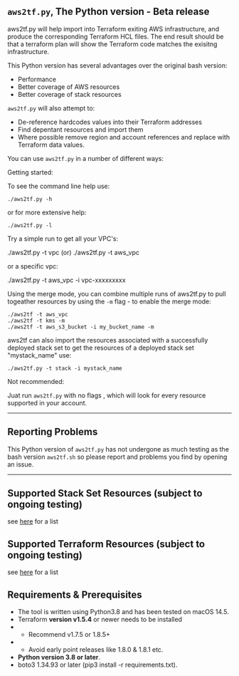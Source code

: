 ## `aws2tf.py`, The Python version - Beta release

aws2tf.py will help import into Terraform exiting AWS infrastructure, and produce the corresponding Terraform HCL files. The end result should be that a terraform plan will show the Terraform code matches the exisitng infrastructure.

This Python version has several advantages over the original bash version:

* Performance
* Better coverage of AWS resources
* Better coverage of stack resources


`aws2tf.py` will also attempt to:

* De-reference hardcodes values into their Terraform addresses
* Find depentant resources and import them
* Where possible remove region and account references and replace with Terraform data values.

You can use `aws2tf.py` in a number of different ways:


Getting started:

To see the command line help use:

```
./aws2tf.py -h
```

or for more extensive help:

```
./aws2tf.py -l
```

Try a simple run to get all your VPC's:

./aws2tf.py -t vpc   (or)  ./aws2tf.py -t aws_vpc

or a specific vpc:

./aws2tf.py -t aws_vpc -i vpc-xxxxxxxxx


Using the merge mode, you can combine multiple runs of aws2tf.py to pull togeather resources by using the `-m` flag - to enable the merge mode:

```
./aws2tf -t aws_vpc
./aws2tf -t kms -m
./aws2tf -t aws_s3_bucket -i my_bucket_name -m
```

aws2tf can also import the resources associated with a successfully deployed stack set to get the resources of a deployed stack set "mystack_name" use:

```
./aws2tf.py -t stack -i mystack_name
```


Not recommended:

Juat run `aws2tf.py` with no flags , which will look for every resource supported in your account.

-----

## Reporting Problems

This Python version of `aws2tf.py` has not undergone as much testing as the bash version `aws2tf.sh` so please report and problems you find by opening an issue.

-----


## Supported Stack Set Resources (subject to ongoing testing)

see [here](https://github.com/aws-samples/aws2tf/blob/master/StackSet-Resources.md) for a list

## Supported Terraform Resources (subject to ongoing testing)

see [here](https://github.com/aws-samples/aws2tf/blob/master/Terraform-Resources.md) for a list


## Requirements & Prerequisites
+ The tool is written using Python3.8 and has been tested on macOS 14.5.
+ Terraform **version v1.5.4** or newer needs to be installed 
+ + Recommend v1.7.5 or 1.8.5+
+ + Avoid early point releases like 1.8.0 & 1.8.1 etc.
+ **Python version 3.8 or later**.
+ boto3 1.34.93 or later (pip3 install -r requirements.txt).
